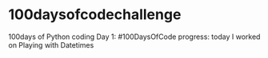 # 100daysofcodechallenge
100days of Python coding
Day 1: #100DaysOfCode progress: today I worked on Playing with Datetimes 
